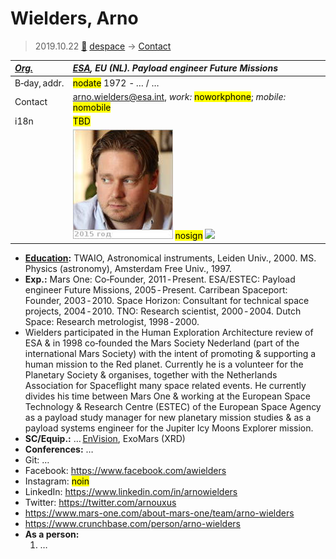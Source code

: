 # Wielders, Arno
> 2019.10.22 [🚀](../index/index.md) [despace](index.md) → [Contact](contact.md)

|*[Org.](contact.md)*|*[ESA](zz_esa.md), EU (NL). Payload engineer Future Missions*|
|:--|:--|
|B‑day, addr.|<mark>nodate</mark> 1972 - … / …|
|Contact|<arno.wielders@esa.int>, *work:* <mark>noworkphone</mark>; *mobile:* <mark>nomobile</mark>|
|i18n|<mark>TBD</mark>|
||[![](f/contact/w/wielders1_photo_thumb.jpg)](f/contact/w/wielders1_photo.jpg) <mark>nosign</mark> [![](f/contact//1_sign_thumb.jpg)](f/contact//1_sign.png)|

   - **[Education](edu.md):** TWAIO, Astronomical instruments, Leiden Univ., 2000. MS. Physics (astronomy), Amsterdam Free Univ., 1997.
   - **Exp.:** Mars One: Co‑Founder, 2011 ‑ Present. ESA/ESTEC: Payload engineer Future Missions, 2005 ‑ Present. Carribean Spaceport: Founder, 2003 ‑ 2010. Space Horizon: Consultant for technical space projects, 2004 ‑ 2010. TNO: Research scientist, 2000 ‑ 2004. Dutch Space: Research metrologist, 1998 ‑ 2000.
   - Wielders participated in the Human Exploration Architecture review of ESA & in 1998 co‑founded the Mars Society Nederland (part of the international Mars Society) with the intent of promoting & supporting a human mission to the Red planet. Currently he is a volunteer for the Planetary Society & organises, together with the Netherlands Association for Spaceflight many space related events. He currently divides his time between Mars One & working at the European Space Technology & Research Centre (ESTEC) of the European Space Agency as a payload study manager for new planetary mission studies & as a payload systems engineer for the Jupiter Icy Moons Explorer mission.
   - **SC/Equip.:** … [EnVision](envision.md), ExoMars (XRD)
   - **Conferences:** …
   - Git: …
   - Facebook: <https://www.facebook.com/awielders>
   - Instagram: <mark>noin</mark>
   - LinkedIn: <https://www.linkedin.com/in/arnowielders>
   - Twitter: <https://twitter.com/arnouxus>
   - <https://www.mars-one.com/about-mars-one/team/arno-wielders>
   - <https://www.crunchbase.com/person/arno-wielders>
   - **As a person:**
      1. …
